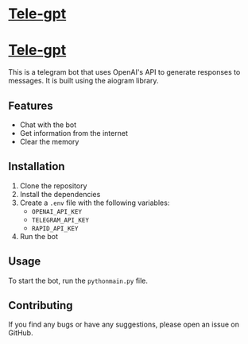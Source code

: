 # [Tele-gpt](https://t.me/teleegpt_bot)

# [Tele-gpt](https://t.me/teleegpt_bot)

This is a telegram bot that uses OpenAI's API to generate responses to messages. It is built using the aiogram library.

## Features

- Chat with the bot
- Get information from the internet
- Clear the memory

## Installation

1. Clone the repository
2. Install the dependencies
3. Create a `.env` file with the following variables:
    - `OPENAI_API_KEY`
    - `TELEGRAM_API_KEY`
    - `RAPID_API_KEY`
4. Run the bot

## Usage
To start the bot, run the `pythonmain.py` file.

## Contributing

If you find any bugs or have any suggestions, please open an issue on GitHub.

